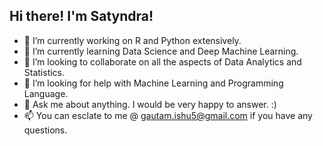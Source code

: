 ## Hi there! I'm Satyndra!

- 🔭 I’m currently working on R and Python extensively. 
- 🌱 I’m currently learning Data Science and Deep Machine Learning.
- 👯 I’m looking to collaborate on all the aspects of Data Analytics and Statistics.
- 🤔 I’m looking for help with Machine Learning and Programming Language.
- 💬 Ask me about anything. I would be very happy to answer. :)
- 📫 You can esclate to me @ gautam.ishu5@gmail.com if you have any questions.

